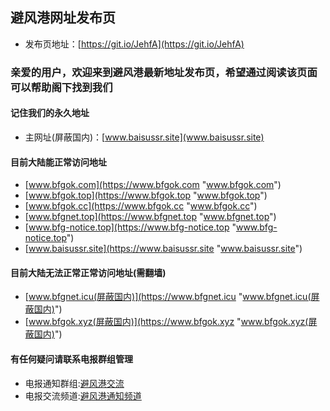 ## 避风港网址发布页
* 发布页地址：[https://git.io/JehfA](https://git.io/JehfA)

### 亲爱的用户，欢迎来到避风港最新地址发布页，希望通过阅读该页面可以帮助阁下找到我们

#### 记住我们的永久地址
* 主网址(屏蔽国内)：[www.baisussr.site](www.baisussr.site)

#### 目前大陆能正常访问地址
* [www.bfgok.com](https://www.bfgok.com "www.bfgok.com")
* [www.bfgok.top](https://www.bfgok.top "www.bfgok.top")
* [www.bfgok.cc](https://www.bfgok.cc "www.bfgok.cc")
* [www.bfgnet.top](https://www.bfgnet.top "www.bfgnet.top")
* [www.bfg-notice.top](https://www.bfg-notice.top "www.bfg-notice.top")
* [www.baisussr.site](https://www.baisussr.site "www.baisussr.site")

#### 目前大陆无法正常正常访问地址(需翻墙)
* [www.bfgnet.icu(屏蔽国内)](https://www.bfgnet.icu "www.bfgnet.icu(屏蔽国内)")
* [www.bfgok.xyz(屏蔽国内)](https://www.bfgok.xyz "www.bfgok.xyz(屏蔽国内)")

#### 有任何疑问请联系电报群组管理
* 电报通知群组:[避风港交流](https://t.me/joinchat/HeoQ4lkuiwW5Xaqm0Szicw)
* 电报交流频道:[避风港通知频道](https://t.me/joinchat/AAAAAFZKSG9uDWUjTNp5WA)

